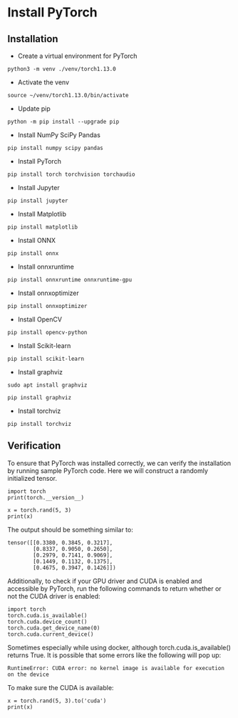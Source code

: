 ﻿# Install PyTorch

## Installation

- Create a virtual environment for PyTorch

```
python3 -m venv ./venv/torch1.13.0
```

- Activate the venv

```
source ~/venv/torch1.13.0/bin/activate
```

- Update pip
```
python -m pip install --upgrade pip
```

- Install NumPy SciPy Pandas

```
pip install numpy scipy pandas
```

- Install PyTorch

```
pip install torch torchvision torchaudio
```

- Install Jupyter

```
pip install jupyter
```

- Install Matplotlib

```
pip install matplotlib
```

- Install ONNX
```
pip install onnx
```

- Install onnxruntime

```
pip install onnxruntime onnxruntime-gpu
```

- Install onnxoptimizer
```
pip install onnxoptimizer
```

- Install OpenCV

```
pip install opencv-python
```

- Install Scikit-learn

```
pip install scikit-learn
```

- Install graphviz

```
sudo apt install graphviz
```

```
pip install graphviz
```

- Install torchviz

```
pip install torchviz
```

## Verification

To ensure that PyTorch was installed correctly, we can verify the installation by running sample PyTorch code. Here we will construct a randomly initialized tensor.

```
import torch
print(torch.__version__)

x = torch.rand(5, 3)
print(x)
```

The output should be something similar to:

```
tensor([[0.3380, 0.3845, 0.3217],
        [0.8337, 0.9050, 0.2650],
        [0.2979, 0.7141, 0.9069],
        [0.1449, 0.1132, 0.1375],
        [0.4675, 0.3947, 0.1426]])
```

Additionally, to check if your GPU driver and CUDA is enabled and accessible by PyTorch, run the following commands to return whether or not the CUDA driver is enabled:

```
import torch
torch.cuda.is_available()
torch.cuda.device_count()
torch.cuda.get_device_name(0)
torch.cuda.current_device()
```

Sometimes especially while using docker, although torch.cuda.is_available() returns True. It is possible that some errors like the following will pop up:
```
RuntimeError: CUDA error: no kernel image is available for execution on the device
```

To make sure the CUDA is available:

```
x = torch.rand(5, 3).to('cuda')
print(x)
```
